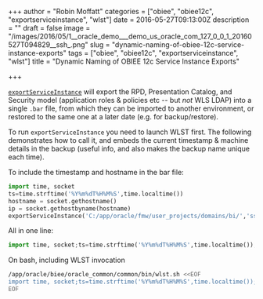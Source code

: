 +++
author = "Robin Moffatt"
categories = ["obiee", "obiee12c", "exportserviceinstance", "wlst"]
date = 2016-05-27T09:13:00Z
description = ""
draft = false
image = "/images/2016/05/1__oracle_demo___demo_us_oracle_com_127_0_0_1_20160527T094829__ssh_.png"
slug = "dynamic-naming-of-obiee-12c-service-instance-exports"
tags = ["obiee", "obiee12c", "exportserviceinstance", "wlst"]
title = "Dynamic Naming of OBIEE 12c Service Instance Exports"

+++

[`exportServiceInstance`](http://docs.oracle.com/middleware/1221/biee/BIESG/configrepos.htm#BIESG9314) will export the RPD, Presentation Catalog, and Security model (application roles & policies etc -- but *not* WLS LDAP) into a single `.bar` file, from which they can be imported to another environment, or restored to the same one at a later date (e.g. for backup/restore).

To run `exportServiceInstance` you need to launch WLST first. The following demonstrates how to call it, and embeds the current timestamp & machine details in the backup (useful info, and also makes the backup name unique each time). 

To include the timestamp and hostname in the bar file: 

```python
import time, socket
ts=time.strftime('%Y%m%dT%H%M%S',time.localtime())
hostname = socket.gethostname()
ip = socket.gethostbyname(hostname)
exportServiceInstance('C:/app/oracle/fmw/user_projects/domains/bi/','ssi','c:/',('C:/%s_%s_%s' % (hostname,ip,ts) ))
```
	
All in one line: 

```python
import time, socket;ts=time.strftime('%Y%m%dT%H%M%S',time.localtime());hostname = socket.gethostname();ip = socket.gethostbyname(hostname);exportServiceInstance('C:/app/oracle/fmw/user_projects/domains/bi/','ssi','c:/',('C:/%s_%s_%s' % (hostname,ip,ts) ))
```

On bash, including WLST invocation

```bash
/app/oracle/biee/oracle_common/common/bin/wlst.sh <<EOF
import time, socket;ts=time.strftime('%Y%m%dT%H%M%S',time.localtime());hostname = socket.gethostname();ip = socket.gethostbyname(hostname);exportServiceInstance('/app/oracle/biee/user_projects/domains/bi/','ssi','/home/oracle',('/home/oracle/%s_%s_%s' % (hostname,ip,ts) ))
EOF
```
